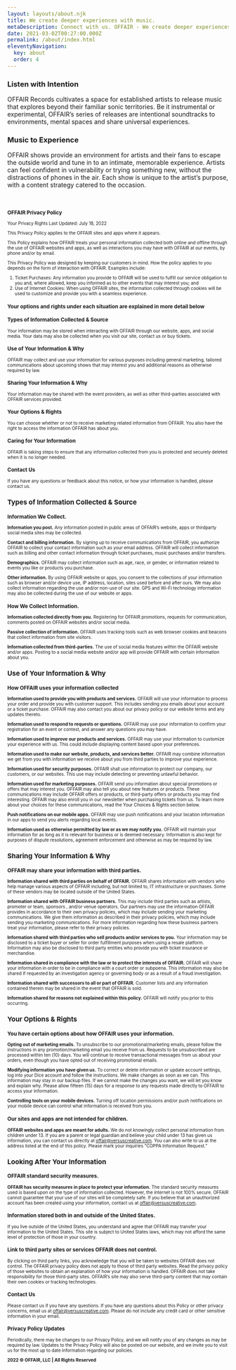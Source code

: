 ```yaml
---
layout: layouts/about.njk
title: We create deeper experiences with music.
metaDescription: Connect with us. OFFAIR - We create deeper experiences with music
date: 2021-03-02T00:27:00.000Z
permalink: /about/index.html
eleventyNavigation:
  key: about
  order: 4
---
```

**<body>**

**<p>**

### Listen with Intention

OFFAIR Records cultivates a space for established artists to release music that explores beyond their familiar sonic territories. Be it instrumental or experimental, OFFAIR’s series of releases are intentional soundtracks to environments, mental spaces and share universal experiences.

### Music to Experience

OFFAIR shows provide an environment for artists and their fans to escape the outside world and tune in to an intimate, memorable experience. Artists can feel confident in vulnerability or trying something new, without the distractions of phones in the air. Each show is unique to the artist’s purpose, with a content strategy catered to the occasion.



**<br>**

**<font size="-2">**

### OFFAIR Privacy Policy

Your Privacy Rights Last Updated: July 18, 2022

This Privacy Policy applies to the OFFAIR sites and apps where it appears. 

This Policy explains how OFFAIR treats your personal information collected both online and offline through the use of OFFAIR websites and apps, as well as interactions you may have with OFFAIR at our events, by phone and/or by email.

This Privacy Policy was designed by keeping our customers in mind. How the policy applies to you depends on the form of interaction with OFFAIR. Examples include:

1. Ticket Purchases: Any information you provide to OFFAIR will be used to fulfill our service obligation to you and, where allowed, keep you informed as to other events that may interest you; and
2. Use of Internet Cookies: When using OFFAIR sites, the information collected through cookies will be used to customize and provide you with a seamless experience.

### Your options and rights under each situation are explained in more detail below

### Types of Information Collected & Source

Your information may be stored when interacting with OFFAIR through our website, apps, and social media. Your data may also be collected when you visit our site, contact us or buy tickets.

### Use of Your Information & Why

OFFAIR may collect and use your information for various purposes including general marketing, tailored communications about upcoming shows that may interest you and additional reasons as otherwise required by law.

### Sharing Your Information & Why

Your information may be shared with the event providers, as well as other third-parties associated with OFFAIR services provided.

### Your Options & Rights

You can choose whether or not to receive marketing related information from OFFAIR. You also have the right to access the information OFFAIR has about you.

### Caring for Your Information

OFFAIR is taking steps to ensure that any information collected from you is protected and securely deleted when it is no longer needed.

### Contact Us

If you have any questions or feedback about this notice, or how your information is handled, please contact us.

## Types of Information Collected & Source

### Information We Collect.

**Information you post.** Any information posted in public areas of OFFAIR’s website, apps or thirdparty social media sites may be collected.

**Contact and billing information.** By signing up to receive communications from OFFAIR, you authorize OFFAIR to collect your contact information such as your email address. OFFAIR will collect information such as billing and other contact information through ticket purchases, music purchases and/or transfers.

**Demographics.** OFFAIR may collect information such as age, race, or gender, or information related to events you like or products you purchase.

**Other information.** By using OFFAIR website or apps, you consent to the collections of your information such as browser and/or device use, IP address, location, sites used before and after ours. We may also collect information regarding the use and/or non-use of our site. GPS and Wi-Fi technology information may also be collected during the use of our website or apps.

### How We Collect Information.

**Information collected directly from you.** Registering for OFFAIR promotions, requests for communication, comments posted on OFFAIR websites and/or social media.

**Passive collection of information.** OFFAIR uses tracking tools such as web browser cookies and beacons that collect information from site visitors.

**Information collected from third-parties.** The use of social media features within the OFFAIR website and/or apps. Posting to a social media website and/or app will provide OFFAIR with certain information about you.

## Use of Your Information & Why

### How OFFAIR uses your information collected

**Information used to provide you with products and services.** OFFAIR will use your information to process your order and provide you with customer support. This includes sending you emails about your account or a ticket purchase. OFFAIR may also contact you about our privacy policy or our website terms and any updates thereto.

**Information used to respond to requests or questions.** OFFAIR may use your information to confirm your registration for an event or contest, and answer any questions you may have.

**Information used to improve our products and services.** OFFAIR may use your information to customize your experience with us. This could include displaying content based upon your preferences.

**Information used to make our website, products, and services better.** OFFAIR may combine information we get from you with information we receive about you from third parties to improve your experience.

**Information used for security purposes.** OFFAIR shall use information to protect our company, our customers, or our websites. This use may include detecting or preventing unlawful behavior.

**Information used for marketing purposes.** OFFAIR send you information about special promotions or offers that may interest you. OFFAIR may also tell you about new features or products. These communications may include OFFAIR offers or products, or third-party offers or products you may find interesting. OFFAIR may also enroll you in our newsletter when purchasing tickets from us. To learn more about your choices for these communications, read the Your Choices & Rights section below.

**Push notifications on our mobile apps.** OFFAIR may use push notifications and your location information in our apps to send you alerts regarding local events.

**Information used as otherwise permitted by law or as we may notify you.** OFFAIR will maintain your information for as long as it is relevant for business or is deemed necessary. Information is also kept for purposes of dispute resolutions, agreement enforcement and otherwise as may be required by law. 

## Sharing Your Information & Why

### OFFAIR may share your information with third parties.

**Information shared with third parties on behalf of OFFAIR.** OFFAIR shares information with vendors who help manage various aspects of OFFAIR including, but not limited to, IT infrastructure or purchases. Some of these vendors may be located outside of the United States.

**Information shared with OFFAIR business partners.** This may include third parties such as artists, promoter or team, sponsors , and/or venue operators. Our partners may use the information OFFAIR provides in accordance to their own privacy policies, which may include sending your marketing communications. We give them information as described in their privacy policies, which may include sending you marketing communications. For more information regarding how these business partners treat your information, please refer to their privacy policies.

**Information shared with third parties who sell products and/or services to you.** Your information may be disclosed to a ticket buyer or seller for order fulfillment purposes when using a resale platform. Information may also be disclosed to third party entities who provide you with ticket insurance or merchandise.

**Information shared in compliance with the law or to protect the interests of OFFAIR.** OFFAIR will share your information in order to be in compliance with a court order or subpoena. This information may also be shared if requested by an investigation agency or governing body or as a result of a fraud investigation.

**Information shared with successors to all or part of OFFAIR.** Customer lists and any information contained therein may be shared in the event that OFFAIR is sold.

**Information shared for reasons not explained within this policy.** OFFAIR will notify you prior to this occurring.

## Your Options & Rights

### You have certain options about how OFFAIR uses your information.

**Opting out of marketing emails.** To unsubscribe to our promotional/marketing emails, please follow the instructions in any promotion/marketing email you receive from us. Requests to be unsubscribed are processed within ten (10) days. You will continue to receive transactional messages from us about your orders, even though you have opted out of receiving promotional emails.

**Modifying information you have given us.** To correct or delete information or update account settings, log into your Dice account and follow the instructions. We make changes as soon as we can. This information may stay in our backup files. If we cannot make the changes you want, we will let you know and explain why. Please allow fifteen (15) days for a response to any requests made directly to OFFAIR to access your information.

**Controlling tools on your mobile devices.** Turning off location permissions and/or push notifications on your mobile device can control what information is received from you.

### Our sites and apps are not intended for children.

**OFFAIR websites and apps are meant for adults.** We do not knowingly collect personal information from children under 13. If you are a parent or legal guardian and believe your child under 13 has given us information, you can contact us directly at offair@versuscreative.com. You can also write to us at the address listed at the end of this policy. Please mark your inquiries “COPPA Information Request.”

## Looking After Your Information

### OFFAIR standard security measures.

**OFFAIR has security measures in place to protect your information.** The standard security measures used is based upon on the type of information collected. However, the internet is not 100% secure. OFFAIR cannot guarantee that your use of our sites will be completely safe. If you believe that an unauthorized account has been created using your information, contact us at offair@versuscreative.com.

### Information stored both in and outside of the United States.

If you live outside of the United States, you understand and agree that OFFAIR may transfer your information to the United States. This site is subject to United States laws, which may not afford the same level of protection of those in your country.

### Link to third party sites or services OFFAIR does not control.

By clicking on third party links, you acknowledge that you will be taken to websites OFFAIR does not control. The OFFAIR privacy policy does not apply to those of third party websites. Read the privacy policy of those websites to obtain an explanation of how your information is handled. OFFAIR does not take responsibility for those third-party sites. OFFAIR’s site may also serve third-party content that may contain their own cookies or tracking technologies.

### Contact Us

Please contact us if you have any questions.
If you have any questions about this Policy or other privacy concerns, email us at offair@versuscreative.com. Please do not include any credit card or other sensitive information in your email.

### Privacy Policy Updates

Periodically, there may be changes to our Privacy Policy, and we will notify you of any changes as may be required by law. Updates to the Privacy Policy will also be posted on our website, and we invite you to visit us for the most up to date information regarding our policies.

**2022 © OFFAIR, LLC | All Rights Reserved** 

**</font></p></body>**